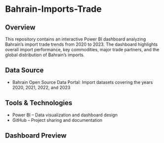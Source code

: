 # Bahrain-Imports-Trade
## Overview
This repository contains an interactive Power BI dashboard analyzing Bahrain’s import trade trends from 2020 to 2023.
The dashboard highlights overall import performance, key commodities, major trade partners, and the global distribution of Bahrain’s imports.

## Data Source

- Bahrain Open Source Data Portal: Import datasets covering the years 2020, 2021, 2022, and 2023

## Tools & Technologies

- Power BI – Data visualization and dashboard design
- GitHub – Project sharing and documentation

## Dashboard Preview

